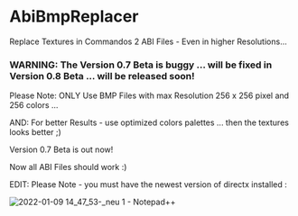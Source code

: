 # AbiBmpReplacer
Replace Textures in Commandos 2 ABI Files - Even in higher Resolutions...


### WARNING: The Version 0.7 Beta is buggy ... will be fixed in Version 0.8 Beta ... will be released soon!


Please Note: ONLY Use BMP Files with max Resolution 256 x 256 pixel and 256 colors ...

AND: For better Results - use optimized colors palettes ... then the textures looks better ;)


Version 0.7 Beta is out now!

Now all ABI Files should work :)


EDIT: Please Note - you must have the newest version of directx installed :


![2022-01-09 14_47_53-_neu 1 - Notepad++](https://user-images.githubusercontent.com/7425736/148684999-03e5753b-2c71-4d96-a66a-e2990620e88c.png)
